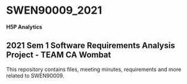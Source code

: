 # SWEN90009_2021

**H5P Analytics**

2021 Sem 1 Software Requirements Analysis Project -  TEAM CA Wombat
---
This repository contains files, meeting minutes, requirements and more related to SWEN90009.
